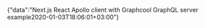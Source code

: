 {"data":"Next.js React Apollo client with Graphcool GraphQL server example2020-01-03T18:06:01+03:00"}
